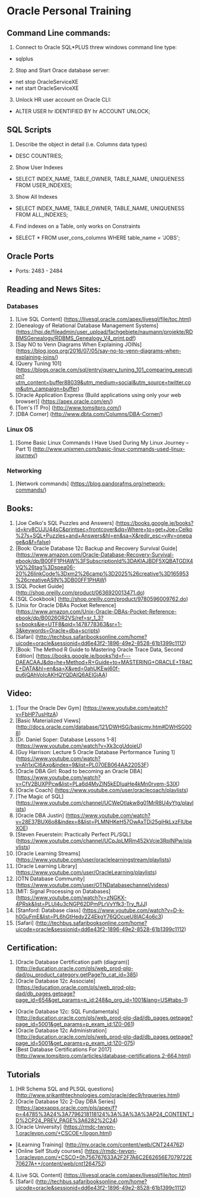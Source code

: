 # Oracle Personal Training

## Command Line commands:

1. Connect to Oracle SQL*PLUS threw windows command line type: 
  * sqlplus
  
  
2. Stop and Start Orace database server:
  * net stop OracleServiceXE
  * net start OracleServiceXE

  
3. Unlock HR user account on Oracle CLI:
  * ALTER USER hr IDENTIFIED BY hr ACCOUNT UNLOCK;

  
## SQL Scripts

1. Describe the object in detail (i.e. Columns data types)
  * DESC COUNTRIES;


2. Show User Indexes
  * SELECT INDEX_NAME, TABLE_OWNER, TABLE_NAME, UNIQUENESS FROM USER_INDEXES;

  
3. Show All Indexes
  * SELECT INDEX_NAME, TABLE_OWNER, TABLE_NAME, UNIQUENESS FROM ALL_INDEXES;

  
4. Find indexes on a Table, only works on Constraints
  * SELECT * FROM user_cons_columns WHERE table_name = 'JOBS';


## Oracle Ports

* Ports: 2483 - 2484


## Reading and News Sites:

### Databases

1. [Live SQL Content] (https://livesql.oracle.com/apex/livesql/file/toc.html)
2. [Genealogy of Relational Database Management Systems] (https://hpi.de/fileadmin/user_upload/fachgebiete/naumann/projekte/RDBMSGenealogy/RDBMS_Genealogy_V4_print.pdf)
3. [Say NO to Venn Diagrams When Explaining JOINs] (https://blog.jooq.org/2016/07/05/say-no-to-venn-diagrams-when-explaining-joins/)
4. [Query Tuning 101] (https://blogs.oracle.com/sql/entry/query_tuning_101_comparing_execution?utm_content=buffer88039&utm_medium=social&utm_source=twitter.com&utm_campaign=buffer)
5. [Oracle Application Express (Build applications using only your web browser)] (https://apex.oracle.com/en/)
6. [Tom's IT Pro] (http://www.tomsitpro.com/)
7. [DBA Corner] (http://www.dbta.com/Columns/DBA-Corner/)

### Linux OS

1. [Some Basic Linux Commands I Have Used During My Linux Journey – Part 1] (http://www.unixmen.com/basic-linux-commands-used-linux-journey/)

### Networking

1. [Network commands] (https://blog.pandorafms.org/network-commands/)


## Books:

1. [Joe Celko's SQL Puzzles and Answers] (https://books.google.ie/books?id=krv8CUJU44sC&printsec=frontcover&dq=Where+to+get+Joe+Celko%27s+SQL+Puzzles+and+Answers&hl=en&sa=X&redir_esc=y#v=onepage&q&f=false)
2. [Book: Oracle Database 12c Backup and Recovery Survival Guide] (https://www.amazon.com/Oracle-Database-Recovery-Survival-ebook/dp/B00FF1PHAW%3FSubscriptionId%3DAKIAJBDF5XQBATGDX4VQ%26tag%3Dspea06-20%26linkCode%3Dxm2%26camp%3D2025%26creative%3D165953%26creativeASIN%3DB00FF1PHAW)
3. [SQL Pocket Guide] 	(http://shop.oreilly.com/product/0636920013471.do)
4. [SQL Cookbook] 		(http://shop.oreilly.com/product/9780596009762.do)
5. [Unix for Oracle DBAs Pocket Reference] (https://www.amazon.com/Unix-Oracle-DBAs-Pocket-Reference-ebook/dp/B0026OR2VS/ref=sr_1_3?s=books&ie=UTF8&qid=1478778363&sr=1-3&keywords=Oracle+dba+scripts)	
6. [Safari] (http://techbus.safaribooksonline.com/home?uicode=oracle&sessionid=dd6e43f2-1896-49e2-8528-61b1399c1112)
7. [Book: The Method R Guide to Mastering Oracle Trace Data, Second Edition] (https://books.google.ie/books?id=f---DAEACAAJ&dq=he+Method+R+Guide+to+MASTERING+ORACLE+TRACE+DATA&hl=en&sa=X&ved=0ahUKEwj60f-qu6jQAhVoIcAKHQYQDAIQ6AEIGjAA)


## Video:

1. [Tour the Oracle Dev Gym] (https://www.youtube.com/watch?v=FbHP7usHtzA)
2. [Basic Materialized Views] (http://docs.oracle.com/database/121/DWHSG/basicmv.htm#DWHSG008)
3. [Dr. Daniel Soper: Database Lessons 1-8] (https://www.youtube.com/watch?v=Xk3cgUdoieU)
4. [Guy Harrison: Lecture 5 Oracle Database Performance Tuning 1] (https://www.youtube.com/watch?v=Ah1xjCl6Axg&index=9&list=PL070EB064AA22053F)
5. [Oracle DBA Girl: Road to becoming an Oracle DBA] (https://www.youtube.com/watch?v=CfV2BUXPPcw&list=PLa6d4MyZlN5kEDluaHe4kMn0rvem-S3lX)
6. [Oracle Coach] (https://www.youtube.com/user/oraclecoach/playlists)
7. [The Magic of SQL] (https://www.youtube.com/channel/UCWeOtlakw8g01MrR8U4yYtg/playlists)
8. [Oracle DBA Justin] (https://www.youtube.com/watch?v=28E37BUX6o8&index=8&list=PLMNHKeH57OwAxTDi25giHkLxzFlUbeXOE)
9. [Steven Feuerstein: Practically Perfect PL/SQL] (https://www.youtube.com/channel/UCpJpLMRm452kVcie3RpINPw/playlists)
10. [Oracle Learning Streams] (https://www.youtube.com/user/oraclelearningstream/playlists)
11. [Oracle Learning Library] (https://www.youtube.com/user/OracleLearning/playlists)
12. [OTN Database Community] (https://www.youtube.com/user/OTNDatabasechannel/videos)
13. [MIT: Signal Processing on Databases] (https://www.youtube.com/watch?v=zNGKX-4PRsk&list=PLUl4u3cNGP62DPmPLrVyYfk3-Try_ftJJ)
14. [Stanford: Database class] (https://www.youtube.com/watch?v=D-k-h0GuFmE&list=PL6hGtHedy2Z4EkgY76QOcueU8lAC4o6c3)
15. [Safari] (http://techbus.safaribooksonline.com/home?uicode=oracle&sessionid=dd6e43f2-1896-49e2-8528-61b1399c1112)


## Certification:

1. [Oracle Database Certification path (diagram)] (http://education.oracle.com/pls/web_prod-plq-dad/ou_product_category.getPage?p_cat_id=385)
2. [Oracle Database 12c Associate] (https://education.oracle.com/pls/web_prod-plq-dad/db_pages.getpage?page_id=654&get_params=p_id:248&p_org_id=1001&lang=US#tabs-1)
  * [Oracle Database 12c: SQL Fundamentals] (http://education.oracle.com/pls/web_prod-plq-dad/db_pages.getpage?page_id=5001&get_params=p_exam_id:1Z0-061) 
  * [Oracle Database 12c Administration] (http://education.oracle.com/pls/web_prod-plq-dad/db_pages.getpage?page_id=5001&get_params=p_exam_id:1Z0-075)
  * [Best Database Certifications For 2017] (http://www.tomsitpro.com/articles/database-certifications,2-664.html)	


## Tutorials

1. [HR Schema SQL and PLSQL questions] (http://www.srikanthtechnologies.com/oracle/dec9/hrqueries.html)
2. [Oracle Database 12c 2-Day DBA Series] (https://apexapps.oracle.com/pls/apex/f?p=44785%3A24%3A7796218118124%3A%3A%3A%3AP24_CONTENT_ID%2CP24_PREV_PAGE%3A6282%2C24)
3. [Oracle University] (https://rmdc-twvpn-1.oraclevpn.com/+CSCOE+/logon.html)
  * [iLearning Training] (http://my.oracle.com/content/web/CNT244762)
  * [Online Self Study courses] (https://rmdc-twvpn-1.oraclevpn.com/+CSCO+0h756767633A2F2F7A6C2E62656E7079722E70627A++/content/web/cnt1264752)
4. [Live SQL Content] (https://livesql.oracle.com/apex/livesql/file/toc.html)
5. [Safari] (http://techbus.safaribooksonline.com/home?uicode=oracle&sessionid=dd6e43f2-1896-49e2-8528-61b1399c1112)
  
  